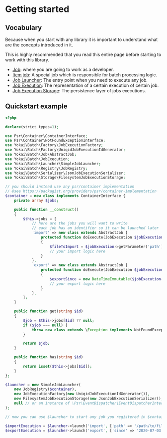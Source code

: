 # Getting started

## Vocabulary

Because when you start with any library
it is important to understand what are the concepts introduced in it.

This is highly recommended that you read this entire page
before starting to work with this library.

- [Job](domain/job.md): where you are going to work as a developer.
- [Item job](domain/item-job.md): A special job which is responsible for batch processing logic.
- [Job Launcher](domain/job-launcher.md): The entry point when you need to execute any job.
- [Job Execution](domain/job-execution.md): The representation of a certain execution of certain job.
- [Job Execution Storage](domain/job-execution-storage.md): The persistence layer of jobs executions.

## Quickstart example

```php
<?php

declare(strict_types=1);

use Psr\Container\ContainerInterface;
use Psr\Container\NotFoundExceptionInterface;
use Yokai\Batch\Factory\JobExecutionFactory;
use Yokai\Batch\Factory\UniqidJobExecutionIdGenerator;
use Yokai\Batch\Job\AbstractJob;
use Yokai\Batch\JobExecution;
use Yokai\Batch\Launcher\SimpleJobLauncher;
use Yokai\Batch\Registry\JobRegistry;
use Yokai\Batch\Serializer\JsonJobExecutionSerializer;
use Yokai\Batch\Storage\FilesystemJobExecutionStorage;

// you should instead use any psr/container implementation
// @see https://packagist.org/providers/psr/container-implementation
$container = new class implements ContainerInterface {
    private array $jobs;

    public function __construct()
    {
        $this->jobs = [
            // here are the jobs you will want to write
            // each job has an identifier so it can be launched later
            'import' => new class extends AbstractJob {
                protected function doExecute(JobExecution $jobExecution): void
                {
                    $fileToImport = $jobExecution->getParameter('path');
                    // your import logic here
                }
            },
            'export' => new class extends AbstractJob {
                protected function doExecute(JobExecution $jobExecution): void
                {
                    $exportSince = new DateTimeImmutable($jobExecution->getParameter('since'));
                    // your export logic here
                }
            },
        ];
    }

    public function get(string $id)
    {
        $job = $this->jobs[$id] ?? null;
        if ($job === null) {
            throw new class extends \Exception implements NotFoundExceptionInterface {};
        }

        return $job;
    }

    public function has(string $id)
    {
        return isset($this->jobs[$id]);
    }
};

$launcher = new SimpleJobLauncher(
    new JobRegistry($container),
    new JobExecutionFactory(new UniqidJobExecutionIdGenerator()),
    new FilesystemJobExecutionStorage(new JsonJobExecutionSerializer(), '/dir/where/jobs/are/stored'),
    null // or an instance of \Psr\EventDispatcher\EventDispatcherInterface
);

// now you can use $launcher to start any job you registered in $container

$importExecution = $launcher->launch('import', ['path' => '/path/to/file/to/import']);
$exportExecution = $launcher->launch('export', ['since' => '2020-07-03']);
```
